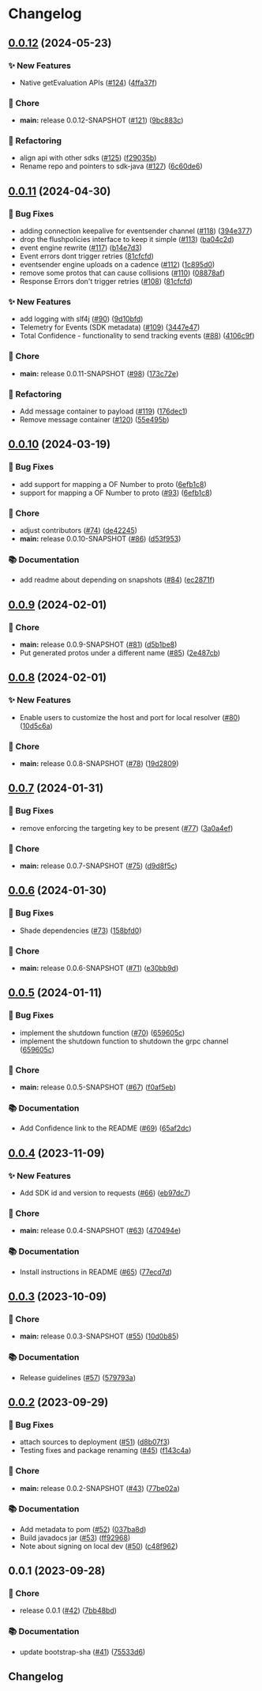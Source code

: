 # Changelog

## [0.0.12](https://github.com/spotify/confidence-openfeature-provider-java/compare/v0.0.11...v0.0.12) (2024-05-23)


### ✨ New Features

* Native getEvaluation APIs ([#124](https://github.com/spotify/confidence-openfeature-provider-java/issues/124)) ([4ffa37f](https://github.com/spotify/confidence-openfeature-provider-java/commit/4ffa37f0251038561ee33209464c030d190348e3))


### 🧹 Chore

* **main:** release 0.0.12-SNAPSHOT ([#121](https://github.com/spotify/confidence-openfeature-provider-java/issues/121)) ([9bc883c](https://github.com/spotify/confidence-openfeature-provider-java/commit/9bc883ceb904659f580f21afb87aea172fcd37ad))


### 🔄 Refactoring

* align api with other sdks ([#125](https://github.com/spotify/confidence-openfeature-provider-java/issues/125)) ([f29035b](https://github.com/spotify/confidence-openfeature-provider-java/commit/f29035b650d4a07c495ceba75bf86d9049579fa5))
* Rename repo and pointers to sdk-java ([#127](https://github.com/spotify/confidence-openfeature-provider-java/issues/127)) ([6c60de6](https://github.com/spotify/confidence-openfeature-provider-java/commit/6c60de60df356d8ff90cfe730e8771e8b63ca044))

## [0.0.11](https://github.com/spotify/confidence-openfeature-provider-java/compare/v0.0.10...v0.0.11) (2024-04-30)


### 🐛 Bug Fixes

* adding connection keepalive for eventsender channel ([#118](https://github.com/spotify/confidence-openfeature-provider-java/issues/118)) ([394e377](https://github.com/spotify/confidence-openfeature-provider-java/commit/394e377bbe3bebca35419e9fc3546b7930b29d52))
* drop the flushpolicies interface to keep it simple ([#113](https://github.com/spotify/confidence-openfeature-provider-java/issues/113)) ([ba04c2d](https://github.com/spotify/confidence-openfeature-provider-java/commit/ba04c2d9f8c87864206192caa90a8ac148584cae))
* event engine rewrite  ([#117](https://github.com/spotify/confidence-openfeature-provider-java/issues/117)) ([b14e7d3](https://github.com/spotify/confidence-openfeature-provider-java/commit/b14e7d3c13ca593827433690c628a879a47d02dd))
* Event errors dont trigger retries ([81cfcfd](https://github.com/spotify/confidence-openfeature-provider-java/commit/81cfcfd1b1b92de3c732e6aa18e50fd18ded36d0))
* eventsender engine uploads on a cadence ([#112](https://github.com/spotify/confidence-openfeature-provider-java/issues/112)) ([1c895d0](https://github.com/spotify/confidence-openfeature-provider-java/commit/1c895d0757205090b7967a4717d6cc4ccc968c72))
* remove some protos that can cause collisions ([#110](https://github.com/spotify/confidence-openfeature-provider-java/issues/110)) ([08878af](https://github.com/spotify/confidence-openfeature-provider-java/commit/08878af001813e36e24966d5e2e5bceb513eaba6))
* Response Errors don't trigger retries ([#108](https://github.com/spotify/confidence-openfeature-provider-java/issues/108)) ([81cfcfd](https://github.com/spotify/confidence-openfeature-provider-java/commit/81cfcfd1b1b92de3c732e6aa18e50fd18ded36d0))


### ✨ New Features

* add logging with slf4j ([#90](https://github.com/spotify/confidence-openfeature-provider-java/issues/90)) ([9d10bfd](https://github.com/spotify/confidence-openfeature-provider-java/commit/9d10bfd5fd077f7af518b80f86bfe0d4d2728c00))
* Telemetry for Events (SDK metadata) ([#109](https://github.com/spotify/confidence-openfeature-provider-java/issues/109)) ([3447e47](https://github.com/spotify/confidence-openfeature-provider-java/commit/3447e47f12cf10e31740d6a934c4e6579c7c274b))
* Total Confidence - functionality to send tracking events ([#88](https://github.com/spotify/confidence-openfeature-provider-java/issues/88)) ([4106c9f](https://github.com/spotify/confidence-openfeature-provider-java/commit/4106c9f57e161f6e575f053b1c64814b7020092c))


### 🧹 Chore

* **main:** release 0.0.11-SNAPSHOT ([#98](https://github.com/spotify/confidence-openfeature-provider-java/issues/98)) ([173c72e](https://github.com/spotify/confidence-openfeature-provider-java/commit/173c72e212b0df56edf17f540ca474f4618707c3))


### 🔄 Refactoring

* Add message container to payload ([#119](https://github.com/spotify/confidence-openfeature-provider-java/issues/119)) ([176dec1](https://github.com/spotify/confidence-openfeature-provider-java/commit/176dec1ba1c997a5a753b7ac701433b716e7f8b5))
* Remove message container ([#120](https://github.com/spotify/confidence-openfeature-provider-java/issues/120)) ([55e495b](https://github.com/spotify/confidence-openfeature-provider-java/commit/55e495b6b6974cfebaae7fed66422e1679746ba4))

## [0.0.10](https://github.com/spotify/confidence-openfeature-provider-java/compare/v0.0.9...v0.0.10) (2024-03-19)


### 🐛 Bug Fixes

* add support for mapping a OF Number to proto ([6efb1c8](https://github.com/spotify/confidence-openfeature-provider-java/commit/6efb1c82fa108965bca4e4e12eb389dd37195718))
* support for mapping a OF Number to proto ([#93](https://github.com/spotify/confidence-openfeature-provider-java/issues/93)) ([6efb1c8](https://github.com/spotify/confidence-openfeature-provider-java/commit/6efb1c82fa108965bca4e4e12eb389dd37195718))


### 🧹 Chore

* adjust contributors ([#74](https://github.com/spotify/confidence-openfeature-provider-java/issues/74)) ([de42245](https://github.com/spotify/confidence-openfeature-provider-java/commit/de42245992a2d35125b62e460dc5336c89532c83))
* **main:** release 0.0.10-SNAPSHOT ([#86](https://github.com/spotify/confidence-openfeature-provider-java/issues/86)) ([d53f953](https://github.com/spotify/confidence-openfeature-provider-java/commit/d53f9534b0aa86a00b10ce98c4d51f0f9ce6d0e2))


### 📚 Documentation

* add readme about depending on snapshots ([#84](https://github.com/spotify/confidence-openfeature-provider-java/issues/84)) ([ec2871f](https://github.com/spotify/confidence-openfeature-provider-java/commit/ec2871fb9f608d171898dad770e8aa8500e9b093))

## [0.0.9](https://github.com/spotify/confidence-openfeature-provider-java/compare/v0.0.8...v0.0.9) (2024-02-01)


### 🧹 Chore

* **main:** release 0.0.9-SNAPSHOT ([#81](https://github.com/spotify/confidence-openfeature-provider-java/issues/81)) ([d5b1be8](https://github.com/spotify/confidence-openfeature-provider-java/commit/d5b1be8c91401ffbf68ea29051939d801be0f58e))
* Put generated protos under a different name ([#85](https://github.com/spotify/confidence-openfeature-provider-java/issues/85)) ([2e487cb](https://github.com/spotify/confidence-openfeature-provider-java/commit/2e487cbb52a487f1c5485fcee475773b2ebe9e47))

## [0.0.8](https://github.com/spotify/confidence-openfeature-provider-java/compare/v0.0.7...v0.0.8) (2024-02-01)


### ✨ New Features

* Enable users to customize the host and port for local resolver ([#80](https://github.com/spotify/confidence-openfeature-provider-java/issues/80)) ([10d5c6a](https://github.com/spotify/confidence-openfeature-provider-java/commit/10d5c6a0150d2392c22b3fa00d80069219f18ca6))


### 🧹 Chore

* **main:** release 0.0.8-SNAPSHOT ([#78](https://github.com/spotify/confidence-openfeature-provider-java/issues/78)) ([19d2809](https://github.com/spotify/confidence-openfeature-provider-java/commit/19d28099f6d9abe3e22c741b52981882087413c0))

## [0.0.7](https://github.com/spotify/confidence-openfeature-provider-java/compare/v0.0.6...v0.0.7) (2024-01-31)


### 🐛 Bug Fixes

* remove enforcing the targeting key to be present ([#77](https://github.com/spotify/confidence-openfeature-provider-java/issues/77)) ([3a0a4ef](https://github.com/spotify/confidence-openfeature-provider-java/commit/3a0a4ef5d26a3996c1360b4ffdbb7bd0a8b91720))


### 🧹 Chore

* **main:** release 0.0.7-SNAPSHOT ([#75](https://github.com/spotify/confidence-openfeature-provider-java/issues/75)) ([d9d8f5c](https://github.com/spotify/confidence-openfeature-provider-java/commit/d9d8f5cf202f963490368395ae2dbac9036b2e13))

## [0.0.6](https://github.com/spotify/confidence-openfeature-provider-java/compare/v0.0.5...v0.0.6) (2024-01-30)


### 🐛 Bug Fixes

* Shade dependencies ([#73](https://github.com/spotify/confidence-openfeature-provider-java/issues/73)) ([158bfd0](https://github.com/spotify/confidence-openfeature-provider-java/commit/158bfd0e87215619077dfb1861e477f0d2913398))


### 🧹 Chore

* **main:** release 0.0.6-SNAPSHOT ([#71](https://github.com/spotify/confidence-openfeature-provider-java/issues/71)) ([e30bb9d](https://github.com/spotify/confidence-openfeature-provider-java/commit/e30bb9d13ad7d1f005f7e45338f1a2022542a2cf))

## [0.0.5](https://github.com/spotify/confidence-openfeature-provider-java/compare/v0.0.4...v0.0.5) (2024-01-11)


### 🐛 Bug Fixes

* implement the shutdown function ([#70](https://github.com/spotify/confidence-openfeature-provider-java/issues/70)) ([659605c](https://github.com/spotify/confidence-openfeature-provider-java/commit/659605c2b52743569b0170ac3f4f8b3e78d7a330))
* implement the shutdown function to shutdown the grpc channel ([659605c](https://github.com/spotify/confidence-openfeature-provider-java/commit/659605c2b52743569b0170ac3f4f8b3e78d7a330))


### 🧹 Chore

* **main:** release 0.0.5-SNAPSHOT ([#67](https://github.com/spotify/confidence-openfeature-provider-java/issues/67)) ([f0af5eb](https://github.com/spotify/confidence-openfeature-provider-java/commit/f0af5eb4883f4c22bacf330b85b580d858c55529))


### 📚 Documentation

* Add Confidence link to the README ([#69](https://github.com/spotify/confidence-openfeature-provider-java/issues/69)) ([65af2dc](https://github.com/spotify/confidence-openfeature-provider-java/commit/65af2dc5edf10717b1a41718d85d26d0ae921504))

## [0.0.4](https://github.com/spotify/confidence-openfeature-provider-java/compare/v0.0.3...v0.0.4) (2023-11-09)


### ✨ New Features

* Add SDK id and version to requests ([#66](https://github.com/spotify/confidence-openfeature-provider-java/issues/66)) ([eb97dc7](https://github.com/spotify/confidence-openfeature-provider-java/commit/eb97dc7bb69608feb099831a82bec37673c0adb6))


### 🧹 Chore

* **main:** release 0.0.4-SNAPSHOT ([#63](https://github.com/spotify/confidence-openfeature-provider-java/issues/63)) ([470494e](https://github.com/spotify/confidence-openfeature-provider-java/commit/470494e9266f3060b62ac0b914db486d61e005d9))


### 📚 Documentation

* Install instructions in README ([#65](https://github.com/spotify/confidence-openfeature-provider-java/issues/65)) ([77ecd7d](https://github.com/spotify/confidence-openfeature-provider-java/commit/77ecd7d466b626e4953a659e783c30f76caba945))

## [0.0.3](https://github.com/spotify/confidence-openfeature-provider-java/compare/v0.0.2...v0.0.3) (2023-10-09)


### 🧹 Chore

* **main:** release 0.0.3-SNAPSHOT ([#55](https://github.com/spotify/confidence-openfeature-provider-java/issues/55)) ([10d0b85](https://github.com/spotify/confidence-openfeature-provider-java/commit/10d0b8516945aa1ca8864fc672a3d30dc7336472))


### 📚 Documentation

* Release guidelines ([#57](https://github.com/spotify/confidence-openfeature-provider-java/issues/57)) ([579793a](https://github.com/spotify/confidence-openfeature-provider-java/commit/579793a214d0fce301d0aa6de7ff436b993498d5))

## [0.0.2](https://github.com/spotify/confidence-openfeature-provider-java/compare/v0.0.1...v0.0.2) (2023-09-29)


### 🐛 Bug Fixes

* attach sources to deployment ([#51](https://github.com/spotify/confidence-openfeature-provider-java/issues/51)) ([d8b07f3](https://github.com/spotify/confidence-openfeature-provider-java/commit/d8b07f3a79c58b1ec2df341c513a5579973a9267))
* Testing fixes and package renaming ([#45](https://github.com/spotify/confidence-openfeature-provider-java/issues/45)) ([f143c4a](https://github.com/spotify/confidence-openfeature-provider-java/commit/f143c4af59a1eb244ab5a8774ac37a40b28d1f47))


### 🧹 Chore

* **main:** release 0.0.2-SNAPSHOT ([#43](https://github.com/spotify/confidence-openfeature-provider-java/issues/43)) ([77be02a](https://github.com/spotify/confidence-openfeature-provider-java/commit/77be02a10f556defb6b1cba5d55b5e971c710123))


### 📚 Documentation

* Add metadata to pom ([#52](https://github.com/spotify/confidence-openfeature-provider-java/issues/52)) ([037ba8d](https://github.com/spotify/confidence-openfeature-provider-java/commit/037ba8dbf8beee5315be49d60d1ba502e4170f48))
* Build javadocs jar ([#53](https://github.com/spotify/confidence-openfeature-provider-java/issues/53)) ([ff92968](https://github.com/spotify/confidence-openfeature-provider-java/commit/ff929688851deed478b87251c69714f7b8427212))
* Note about signing on local dev ([#50](https://github.com/spotify/confidence-openfeature-provider-java/issues/50)) ([c48f962](https://github.com/spotify/confidence-openfeature-provider-java/commit/c48f962963ec4018b7776082c489a98e383a6b65))

## 0.0.1 (2023-09-28)


### 🧹 Chore

* release 0.0.1 ([#42](https://github.com/spotify/confidence-openfeature-provider-java/issues/42)) ([7bb48bd](https://github.com/spotify/confidence-openfeature-provider-java/commit/7bb48bdca487e36a099afb5aef5997341193c1ad))


### 📚 Documentation

* update bootstrap-sha ([#41](https://github.com/spotify/confidence-openfeature-provider-java/issues/41)) ([75533d6](https://github.com/spotify/confidence-openfeature-provider-java/commit/75533d6432a678ec76a3d06ddda1cacdd8e8c86f))

## Changelog

